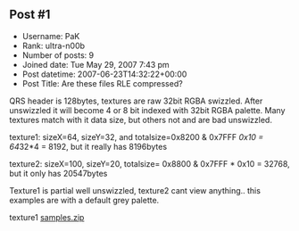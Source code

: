 ## Post #1
- Username: PaK
- Rank: ultra-n00b
- Number of posts: 9
- Joined date: Tue May 29, 2007 7:43 pm
- Post datetime: 2007-06-23T14:32:22+00:00
- Post Title: Are these files RLE compressed?

QRS header is 128bytes, textures are raw 32bit RGBA swizzled. After unswizzled it will become 4 or 8 bit indexed with 32bit RGBA palette. Many textures match with it data size, but others not and are bad unswizzled.

texture1: sizeX=64, sizeY=32, and totalsize=0x8200 & 0x7FFF *0x10 = 64*32*4 = 8192, but it really has 8196bytes

texture2: sizeX=100, sizeY=20, totalsize= 0x8800 & 0x7FFF * 0x10 = 32768, but it only has 20547bytes

Texture1 is partial well unswizzled, texture2 cant view anything.. this examples are with a default grey palette.

texture1 
[samples.zip](https://xentaxbackup.github.io/file/1233_samples.zip)
